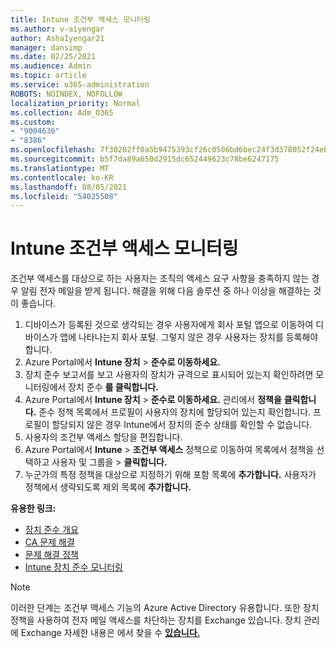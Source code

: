 ```yaml
---
title: Intune 조건부 액세스 모니터링
ms.author: v-aiyengar
author: AshaIyengar21
manager: dansimp
ms.date: 02/25/2021
ms.audience: Admin
ms.topic: article
ms.service: o365-administration
ROBOTS: NOINDEX, NOFOLLOW
localization_priority: Normal
ms.collection: Adm_O365
ms.custom:
- "9004636"
- "8386"
ms.openlocfilehash: 7f30202ff0a5b9475393cf26c0506bd6bec24f3d378052f24ebf7f327cf84689
ms.sourcegitcommit: b5f7da89a650d2915dc652449623c78be6247175
ms.translationtype: MT
ms.contentlocale: ko-KR
ms.lasthandoff: 08/05/2021
ms.locfileid: "54025508"
---
```

# <a name="monitor-intune-conditional-access"></a>Intune 조건부 액세스 모니터링

조건부 액세스를 대상으로 하는 사용자는 조직의 액세스 요구 사항을 충족하지 않는 경우 알림 전자 메일을 받게 됩니다. 해결을 위해 다음 솔루션 중 하나 이상을 해결하는 것이 좋습니다.

1. 디바이스가 등록된 것으로 생각되는 경우 사용자에게 회사 포털 앱으로 이동하여 디바이스가 앱에 나타나는지 회사 포털. 그렇지 않은 경우 사용자는 장치를 등록해야 합니다.
1. Azure Portal에서 **Intune 장치**  >  **준수로 이동하세요.** 
1. 장치 준수 보고서를 보고 사용자의 장치가 규격으로 표시되어 있는지 확인하려면 모니터링에서 장치 준수 **를 클릭합니다.**
1. Azure Portal에서 **Intune 장치**  >  **준수로 이동하세요.** 관리에서 **정책을** **클릭합니다.** 준수 정책 목록에서 프로필이 사용자의 장치에 할당되어 있는지 확인합니다. 프로필이 할당되지 않은 경우 Intune에서 장치의 준수 상태를 확인할 수 없습니다.
1. 사용자의 조건부 액세스 할당을 편집합니다.
1. Azure Portal에서 **Intune**  >  **조건부 액세스** 정책으로 이동하여 목록에서 정책을 선택하고 사용자 및 그룹을  >   **클릭합니다.**
1. 누군가의 특정 정책을 대상으로 지정하기 위해 포함 목록에 **추가합니다.** 사용자가 정책에서 생략되도록 제외 목록에 **추가합니다.**

**유용한 링크:**

- [장치 준수 개요](https://docs.microsoft.com/intune/device-compliance-get-started)
- [CA 문제 해결](https://docs.microsoft.com/intune/troubleshoot-conditional-access)
- [문제 해결 정책](https://docs.microsoft.com/intune/troubleshoot-policies-in-microsoft-intune)
- [Intune 장치 준수 모니터링](https://docs.microsoft.com/intune/compliance-policy-monitor)

> [!NOTE]
> 이러한 단계는 조건부 액세스 기능의 Azure Active Directory 유용합니다. 또한 장치 정책을 사용하여 전자 메일 액세스를 차단하는 장치를 Exchange 있습니다. 장치 관리에 Exchange 자세한 내용은 에서 찾을 수 [**있습니다.**](https://docs.microsoft.com/previous-versions/office/exchange-server-2010/ff959225(v=exchg.141))
